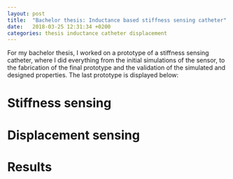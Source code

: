 ```yaml
---
layout: post
title:  "Bachelor thesis: Inductance based stiffness sensing catheter"
date:   2018-03-25 12:31:34 +0200
categories: thesis inductance catheter displacement
---
```


For my bachelor thesis, I worked on a prototype of a stiffness sensing catheter, where I did everything from the initial simulations of the sensor, to the fabrication of the final prototype and the validation of the simulated and designed properties. The last prototype is displayed below:

# Stiffness sensing
# Displacement sensing

# Results

